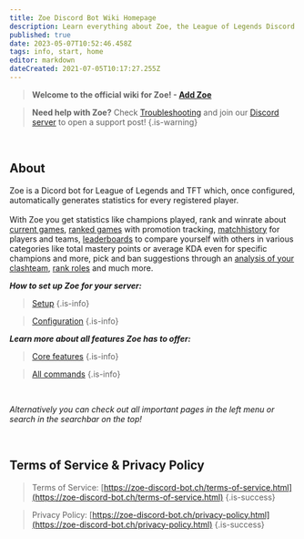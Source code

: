 ```yaml
---
title: Zoe Discord Bot Wiki Homepage
description: Learn everything about Zoe, the League of Legends Discord bot.
published: true
date: 2023-05-07T10:52:46.458Z
tags: info, start, home
editor: markdown
dateCreated: 2021-07-05T10:17:27.255Z
---
```






> **Welcome to the official wiki for Zoe!  - [**Add Zoe**](https://zoe-discord-bot.ch/invite.html)** 

> **Need help with Zoe?**  Check [Troubleshooting](/en/troubleshooting) and join our [Discord server](https://discord.gg/4Rxrzsxb7d) to open a support post!
> {.is-warning}

<br>

## About
Zoe is a Dicord bot for League of Legends and TFT which, once configured, automatically generates statistics for every registered player. <br> <br> With Zoe you get statistics like champions played, rank and winrate about [current games](/en/features/infoChannel), [ranked games](/en/features/rankChannel) with promotion tracking,  [matchhistory](/en/features/matchhistoryChannel) for players and teams, [leaderboards](/en/features/leaderboards) to compare yourself with others in various categories like total mastery points or average KDA even for specific champions and more, pick and ban suggestions through an [analysis of your clashteam](/en/features/clashChannel), [rank roles](/en/features/rankroles) and much more. 
<br>

_**How to set up Zoe for your server:**_
> [Setup](/en/setup)
 >{.is-info}
 
 >[Configuration](/en/Zoe-Configuration)
  >{.is-info}


_**Learn more about all features Zoe has to offer:**_
> [Core features](/en/features)
 >{.is-info}
 
 >[All commands](/en/commands)
  >{.is-info}
  
<br>  

*Alternatively you can check out all important pages in the left menu or search in the searchbar on the top!*

<br>

## Terms of Service & Privacy Policy

>Terms of Service: [https://zoe-discord-bot.ch/terms-of-service.html](https://zoe-discord-bot.ch/terms-of-service.html)
>{.is-success}

>Privacy Policy: [https://zoe-discord-bot.ch/privacy-policy.html](https://zoe-discord-bot.ch/privacy-policy.html)
>{.is-success}